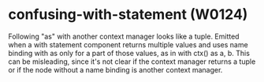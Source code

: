 # confusing-with-statement (W0124)

Following "as" with another context manager looks like a tuple. Emitted
when a with statement component returns multiple values and uses name
binding with as only for a part of those values, as in with ctx() as a,
b. This can be misleading, since it's not clear if the context manager
returns a tuple or if the node without a name binding is another context
manager.
